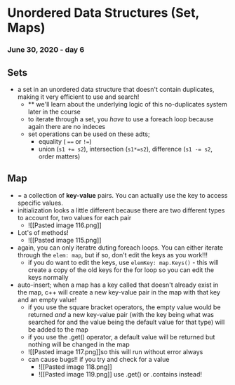 # Unordered Data Structures (Set, Maps)
### June 30, 2020 - day 6

## Sets
- a set in an unordered data structure that doesn't contain duplicates, making it very efficient to use and search!
	- ** we'll learn about the underlying logic of this no-duplicates system later in the course
	- to iterate through a set, you *have* to use a foreach loop because again there are no indeces
	- set operations can be used on these adts;
		- equality ( `==` or `!=`)
		- union (`s1 += s2`), intersection (`s1*=s2`), difference (`s1 -= s2`, order matters)

## Map
- = a collection of **key-value** pairs. You can actually use the key to access specific values.
- initialization looks a little different because there are two different types to account for, two values for each pair
	- ![[Pasted image 116.png]]
- Lot's of methods!
	- ![[Pasted image 115.png]]
- again, you can only iteratre duting foreach loops. You can either iterate through the `elem: map`, but if so, don't edit the keys as you work!!!
	- if you do want to edit the keys, use  `elemKey: map.Keys()` - this will create a copy of the old keys for the for loop so you can edit the keys normally
- auto-insert; when a map has a key called that doesn't already exist in the map, c++ will create a new key-value pair in the map with that key and an empty value! 
	- if you use the square bracket operators, the empty value would be returned *and* a new key-value pair (with the key being what was searched for and the value being the default value for that type) will be added to the map
	- if you use the .get() operator, a default value will be returned but nothing will be changed in the map
	- ![[Pasted image 117.png]]so this will run without error always
	- can cause bugs!! if you try and check for a value
		- ![[Pasted image 118.png]] 
		- ![[Pasted image 119.png]] use .get() or .contains instead!


